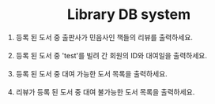 <div align = "center">
  
# Library DB system
</div>

1. 등록 된 도서 중 출판사가 민음사인 책들의 리뷰를 출력하세요. <br><br>
3. 등록 된 도서 중 'test'를 빌려 간 회원의 ID와 대여일을 출력하세요. <br><br>
4. 등록 된 도서 중 대여 가능한 도서 목록을 출력하세요. <br><br>
5. 리뷰가 등록 된 도서 중 대여 불가능한 도서 목록을 출력하세요. <br><br>
